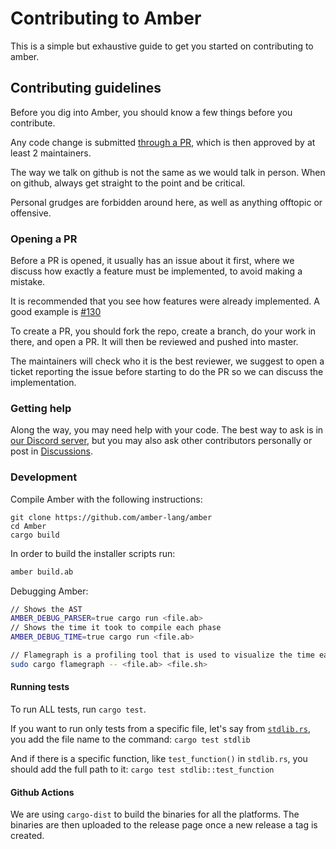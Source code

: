 # Contributing to Amber
This is a simple but exhaustive guide to get you started on contributing to amber.

## Contributing guidelines

Before you dig into Amber, you should know a few things before you contribute.

Any code change is submitted [through a PR](https://github.com/amber-lang/Amber/pulls), which is then approved by at least 2 maintainers.

The way we talk on github is not the same as we would talk in person. When on github, always get straight to the point and be critical.

Personal grudges are forbidden around here, as well as anything offtopic or offensive.

### Opening a PR

Before a PR is opened, it usually has an issue about it first, where we discuss how exactly a feature must be implemented, to avoid making a mistake.

It is recommended that you see how features were already implemented. A good example is [#130](https://github.com/amber-lang/Amber/issues/130)

To create a PR, you should fork the repo, create a branch, do your work in there, and open a PR. It will then be reviewed and pushed into master.

The maintainers will check who it is the best reviewer, we suggest to open a ticket reporting the issue before starting to do the PR so we can discuss the implementation.

### Getting help

Along the way, you may need help with your code. The best way to ask is in [our Discord server](https://discord.com/invite/cjHjxbsDvZ), but you may also ask other contributors personally or post in [Discussions](https://github.com/amber-lang/Amber/discussions).

### Development

Compile Amber with the following instructions:
```
git clone https://github.com/amber-lang/amber
cd Amber
cargo build
```

In order to build the installer scripts run:
```bash
amber build.ab
```

Debugging Amber:
```bash
// Shows the AST
AMBER_DEBUG_PARSER=true cargo run <file.ab>
// Shows the time it took to compile each phase
AMBER_DEBUG_TIME=true cargo run <file.ab>

// Flamegraph is a profiling tool that is used to visualize the time each function took to execute
sudo cargo flamegraph -- <file.ab> <file.sh>
```

#### Running tests

To run ALL tests, run `cargo test`.

If you want to run only tests from a specific file, let's say from [`stdlib.rs`](src/tests/stdlib.rs), you add the file name to the command: `cargo test stdlib`

And if there is a specific function, like `test_function()` in `stdlib.rs`, you should add the full path to it: `cargo test stdlib::test_function` 

#### Github Actions
We are using `cargo-dist` to build the binaries for all the platforms. The binaries are then uploaded to the release page once a new release a tag is created.
